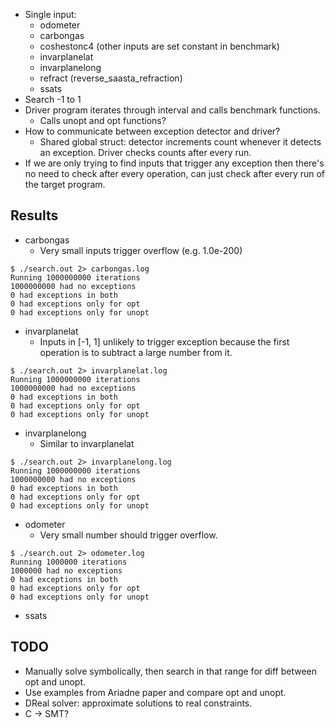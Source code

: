 - Single input:
  - odometer
  - carbongas
  - coshestonc4 (other inputs are set constant in benchmark)
  - invarplanelat
  - invarplanelong
  - refract (reverse_saasta_refraction)
  - ssats
- Search -1 to 1
- Driver program iterates through interval and calls benchmark functions.
  - Calls unopt and opt functions?
- How to communicate between exception detector and driver?
  - Shared global struct: detector increments count whenever it detects an
    exception. Driver checks counts after every run.
- If we are only trying to find inputs that trigger any exception then there's
  no need to check after every operation, can just check after every run of the
target program.

## Results

- carbongas
  - Very small inputs trigger overflow (e.g. 1.0e-200)
```
$ ./search.out 2> carbongas.log
Running 1000000000 iterations
1000000000 had no exceptions
0 had exceptions in both
0 had exceptions only for opt
0 had exceptions only for unopt
```

- invarplanelat
  - Inputs in [-1, 1] unlikely to trigger exception because the first operation
    is to subtract a large number from it.
```
$ ./search.out 2> invarplanelat.log
Running 1000000000 iterations
1000000000 had no exceptions
0 had exceptions in both
0 had exceptions only for opt
0 had exceptions only for unopt
```

- invarplanelong
  - Similar to invarplanelat
```
$ ./search.out 2> invarplanelong.log
Running 1000000000 iterations
1000000000 had no exceptions
0 had exceptions in both
0 had exceptions only for opt
0 had exceptions only for unopt
```

- odometer
  - Very small number should trigger overflow.
```
$ ./search.out 2> odometer.log
Running 1000000 iterations
1000000 had no exceptions
0 had exceptions in both
0 had exceptions only for opt
0 had exceptions only for unopt
```
- ssats

## TODO

- Manually solve symbolically, then search in that range for diff between opt
  and unopt.
- Use examples from Ariadne paper and compare opt and unopt.
- DReal solver: approximate solutions to real constraints.
- C -> SMT?
